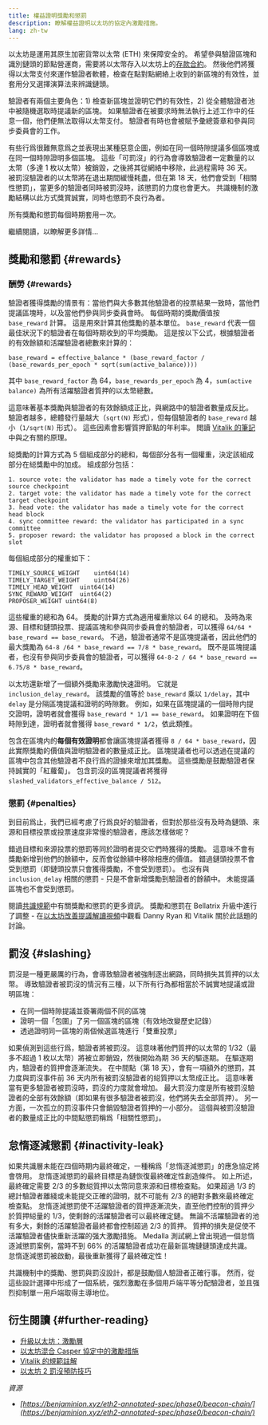 ```yaml
---
title: 權益證明獎勵和懲罰
description: 瞭解權益證明以太坊的協定內激勵措施。
lang: zh-tw
---
```


以太坊是運用其原生加密貨幣以太幣 (ETH) 來保障安全的。 希望參與驗證區塊和識別鏈頭的節點營運商，需要將以太幣存入以太坊上的[存款合約](/staking/deposit-contract/)。 然後他們將獲得以太幣支付來運作驗證者軟體，檢查在點對點網絡上收到的新區塊的有效性，並套用分叉選擇演算法來辨識鏈頭。

驗證者有兩個主要角色：1) 檢查新區塊並證明它們的有效性，2) 從全體驗證者池中被隨機選取時提議新的區塊。 如果驗證者在被要求時無法執行上述工作中的任意一個，他們便無法取得以太幣支付。 驗證者有時也會被賦予彙總簽章和參與同步委員會的工作。

有些行爲很難無意爲之並表現出某種惡意企圖，例如在同一個時隙提議多個區塊或在同一個時隙證明多個區塊。 這些「可罰沒」的行為會導致驗證者一定數量的以太幣（多達 1 枚以太幣）被銷毀，之後將其從網絡中移除，此過程需時 36 天。 被罰沒驗證者的以太幣將在退出期間緩慢耗盡，但在第 18 天，他們會受到「相關性懲罰」，當更多的驗證者同時被罰沒時，該懲罰的力度也會更大。 共識機制的激勵結構以此方式獎賞誠實，同時也懲罰不良行為者。

所有獎勵和懲罰每個時期套用一次。

繼續閱讀，以瞭解更多詳情...

## 獎勵和懲罰 {#rewards}

### 酬勞 {#rewards}

驗證者獲得獎勵的情景有：當他們與大多數其他驗證者的投票結果一致時，當他們提議區塊時，以及當他們參與同步委員會時。 每個時期的獎勵價值按 `base_reward` 計算。 這是用來計算其他獎勵的基本單位。 `base_reward` 代表一個最佳狀況下的驗證者在每個時期收到的平均獎勵。 這是按以下公式，根據驗證者的有效餘額和活躍驗證者總數來計算的：

```
base_reward = effective_balance * (base_reward_factor / (base_rewards_per_epoch * sqrt(sum(active_balance))))
```

其中 `base_reward_factor` 為 64，`base_rewards_per_epoch` 為 4，`sum(active balance)` 為所有活躍驗證者質押的以太幣總數。

這意味著基本獎勵與驗證者的有效餘額成正比，與網路中的驗證者數量成反比。 驗證者越多，總體發行量越大（`sqrt(N)` 形式），但每個驗證者的 `base_reward` 越小（`1/sqrt(N)` 形式）。 這些因素會影響質押節點的年利率。 閲讀 [Vitalik 的筆記](https://notes.ethereum.org/@vbuterin/rkhCgQteN?type=view#Base-rewards)中與之有關的原理。

縂獎勵的計算方式為 5 個組成部分的總和，每個部分各有一個權重，決定該組成部分在縂獎勵中的加成。 組成部分包括：

```
1. source vote: the validator has made a timely vote for the correct source checkpoint
2. target vote: the validator has made a timely vote for the correct target checkpoint
3. head vote: the validator has made a timely vote for the correct head block
4. sync committee reward: the validator has participated in a sync committee
5. proposer reward: the validator has proposed a block in the correct slot
```

每個組成部分的權重如下：

```
TIMELY_SOURCE_WEIGHT    uint64(14)
TIMELY_TARGET_WEIGHT    uint64(26)
TIMELY_HEAD_WEIGHT  uint64(14)
SYNC_REWARD_WEIGHT  uint64(2)
PROPOSER_WEIGHT uint64(8)
```

這些權重的總和為 64。 獎勵的計算方式為適用權重除以 64 的總和。 及時為來源、目標和鏈頭投票、提議區塊和參與同步委員會的驗證者，可以獲得 `64/64 * base_reward == base_reward`。 不過，驗證者通常不是區塊提議者，因此他們的最大獎勵為 `64-8 /64 * base_reward == 7/8 * base_reward`。 既不是區塊提議者，也沒有參與同步委員會的驗證者，可以獲得 `64-8-2 / 64 * base_reward == 6.75/8 * base_reward`。

以太坊還新增了一個額外獎勵來激勵快速證明。 它就是 `inclusion_delay_reward`。 該獎勵的值等於 `base_reward` 乘以 `1/delay`，其中 `delay` 是分隔區塊提議和證明的時隙數。 例如，如果在區塊提議的一個時隙内提交證明，證明者就會獲得 `base_reward * 1/1 == base_reward`。 如果證明在下個時隙到達，證明者就會獲得 `base_reward * 1/2`，依此類推。

包含在區塊内的**每個有效證明**都會讓區塊提議者獲得 `8 / 64 * base_reward`，因此實際獎勵的價值與證明驗證者的數量成正比。 區塊提議者也可以透過在提議的區塊中包含其他驗證者不良行爲的證據來增加其獎勵。 這些獎勵是鼓勵驗證者保持誠實的「紅蘿蔔」。 包含罰沒的區塊提議者將獲得 `slashed_validators_effective_balance / 512`。

### 懲罰 {#penalties}

到目前爲止，我們已經考慮了行爲良好的驗證者，但對於那些沒有及時為鏈頭、來源和目標投票或投票速度非常慢的驗證者，應該怎樣做呢？

錯過目標和來源投票的懲罰等同於證明者提交它們時獲得的獎勵。 這意味不會有獎勵新增到他們的餘額中，反而會從餘額中移除相應的價值。 錯過鏈頭投票不會受到懲罰（即鏈頭投票只會獲得獎勵，不會受到懲罰）。 也沒有與 `inclusion_delay` 相關的懲罰 - 只是不會新增獎勵到驗證者的餘額中。 未能提議區塊也不會受到懲罰。

閱讀[共識規範](https://github.com/ethereum/consensus-specs/blob/dev/specs/altair/beacon-chain.md)中有關獎勵和懲罰的更多資訊。 獎勵和懲罰在 Bellatrix 升級中進行了調整 - 在[以太坊改善提議解讀視頻](https://www.youtube.com/watch?v=iaAEGs1DMgQ)中觀看 Danny Ryan 和 Vitalik 關於此話題的討論。

## 罰沒 {#slashing}

罰沒是一種更嚴厲的行為，會導致驗證者被強制逐出網路，同時損失其質押的以太幣。 導致驗證者被罰沒的情況有三種，以下所有行為都相當於不誠實地提議或證明區塊：

- 在同一個時隙提議並簽署兩個不同的區塊
- 證明一個「包圍」了另一個區塊的區塊（有效地改變歷史記錄）
- 透過證明同一區塊的兩個候選區塊進行「雙重投票」

如果偵測到這些行爲，驗證者將被罰沒。 這意味著他們質押的以太幣的 1/32（最多不超過 1 枚以太幣）將被立即銷毀，然後開始為期 36 天的驅逐期。 在驅逐期内，驗證者的質押會逐漸流失。 在中間點（第 18 天），會有一項額外的懲罰，其力度與罰沒事件前 36 天内所有被罰沒驗證者的縂質押以太幣成正比。 這意味著當有更多驗證者被罰沒時，罰沒的力度就會增加。 最大罰沒力度是所有被罰沒驗證者的全部有效餘額（即如果有很多驗證者被罰沒，他們將失去全部質押）。 另一方面，一次孤立的罰沒事件只會銷毀驗證者質押的一小部分。 這個與被罰沒驗證者的數量成正比的中間點懲罰稱爲「相關性懲罰」。

## 怠惰逐減懲罰 {#inactivity-leak}

如果共識層未能在四個時期内最終確定，一種稱爲「怠惰逐減懲罰」的應急協定將會啓用。 怠惰逐減懲罰的最終目標是為鏈恢復最終確定性創造條件。 如上所述，最終確定需要 2/3 的多數縂質押以太幣同意來源和目標檢查點。 如果超過 1/3 的總計驗證者離綫或未能提交正確的證明，就不可能有 2/3 的絕對多數來最終確定檢查點。 怠惰逐減懲罰使不活躍驗證者的質押逐漸流失，直至他們控制的質押少於質押縂量的 1/3，使剩餘的活躍驗證者可以最終確定鏈。 無論不活躍驗證者的池有多大，剩餘的活躍驗證者最終都會控制超過 2/3 的質押。 質押的損失是促使不活躍驗證者儘快重新活躍的强大激勵措施。 Medalla 測試網上曾出現過一個怠惰逐減懲罰案例，當時不到 66% 的活躍驗證者成功在最新區塊鏈鏈頭達成共識。 怠惰逐減懲罰被啟動，最後重新獲得了最終確定性！

共識機制中的獎勵、懲罰與罰沒設計，都是鼓勵個人驗證者正確行事。 然而，從這些設計選擇中形成了一個系統，强烈激勵在多個用戶端平等分配驗證者，並且强烈抑制單一用戶端取得主導地位。

## 衍生閱讀 {#further-reading}

- [升級以太坊：激勵層](https://eth2book.info/altair/part2/incentives)
- [以太坊混合 Casper 協定中的激勵措施](https://arxiv.org/pdf/1903.04205.pdf)
- [Vitalik 的規範註解](https://github.com/ethereum/annotated-spec/blob/master/phase0/beacon-chain.md#rewards-and-penalties-1)
- [以太坊 2 罰沒預防技巧](https://medium.com/prysmatic-labs/eth2-slashing-prevention-tips-f6faa5025f50)

_資源_

- _[https://benjaminion.xyz/eth2-annotated-spec/phase0/beacon-chain/](https://benjaminion.xyz/eth2-annotated-spec/phase0/beacon-chain/)_
